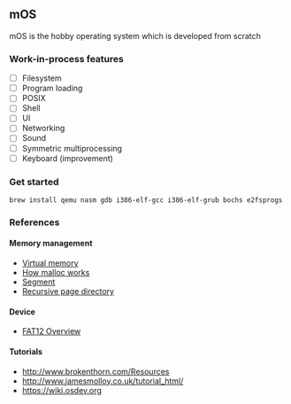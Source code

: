 ## mOS

mOS is the hobby operating system which is developed from scratch

### Work-in-process features

- [ ] Filesystem
- [ ] Program loading
- [ ] POSIX
- [ ] Shell
- [ ] UI
- [ ] Networking
- [ ] Sound
- [ ] Symmetric multiprocessing
- [ ] Keyboard (improvement)

### Get started

```
brew install qemu nasm gdb i386-elf-gcc i386-elf-grub bochs e2fsprogs
```

### References

#### Memory management

- [Virtual memory](https://www.youtube.com/watch?v=qcBIvnQt0Bw)
- [How malloc works](https://forum.osdev.org/viewtopic.php?p=66669&sid=6491dc94867786304d824e07844575c4#p66669)
- [Segment](https://electronics.stackexchange.com/a/237759)
- [Recursive page directory](http://www.rohitab.com/discuss/topic/31139-tutorial-paging-memory-mapping-with-a-recursive-page-directory/)

#### Device

- [FAT12 Overview](http://www.disc.ua.es/~gil/FAT12Description.pdf)

#### Tutorials

- http://www.brokenthorn.com/Resources
- http://www.jamesmolloy.co.uk/tutorial_html/
- https://wiki.osdev.org
